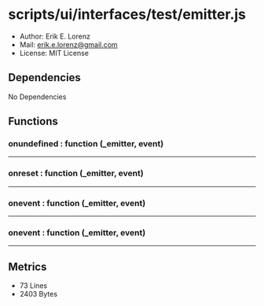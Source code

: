 # scripts/ui/interfaces/test/emitter.js




* Author: Erik E. Lorenz 
* Mail: <erik.e.lorenz@gmail.com>
* License: MIT License


## Dependencies

No Dependencies

## Functions

###         onundefined : function (_emitter, event)

---

###         onreset : function (_emitter, event)

---

###         onevent : function (_emitter, event)

---

###         onevent : function (_emitter, event)

---

## Metrics

* 73 Lines
* 2403 Bytes

